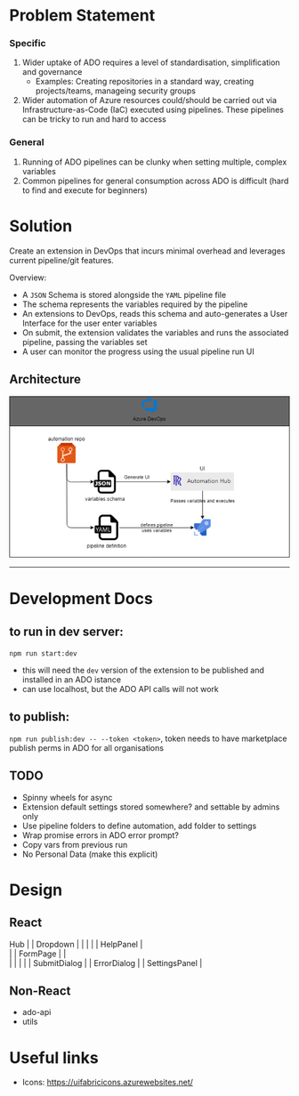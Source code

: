 # Problem Statement

### Specific 

1. Wider uptake of ADO requires a level of standardisation, simplification and governance 
   - Examples: Creating repositories in a standard way, creating projects/teams, manageing security groups
1. Wider automation of Azure resources could/should be carried out via Infrastructure-as-Code (IaC) executed using pipelines. These pipelines can be tricky to run and hard to access 

### General

1. Running of ADO pipelines can be clunky when setting multiple, complex variables 
1. Common pipelines for general consumption across ADO is difficult (hard to find and execute for beginners)

# Solution 

Create an extension in DevOps that incurs minimal overhead and leverages current pipeline/git features. 

Overview:

- A `JSON` Schema is stored alongside the `YAML` pipeline file
- The schema represents the variables required by the pipeline
- An extensions to DevOps, reads this schema and auto-generates a User Interface for the user enter variables 
- On submit, the extension validates the variables and runs the associated pipeline, passing the variables set 
- A user can monitor the progress using the usual pipeline run UI


## Architecture

![Azure DevOps Architecture](arch.png)





--- 

# Development Docs 

## to run in dev server:

`npm run start:dev` 

- this will need the `dev` version of the extension to be published and installed in an ADO istance
- can use localhost, but the ADO API calls will not work

## to publish:

`npm run publish:dev -- --token <token>`, token needs to have marketplace publish perms in ADO for all organisations 

## TODO


- Spinny wheels for async
- Extension default settings stored somewhere? and settable by admins only
- Use pipeline folders to define automation, add folder to settings 
- Wrap promise errors in ADO error prompt? 
- Copy vars from previous run 
- No Personal Data (make this explicit)



# Design 

## React

Hub
|  | Dropdown |       |
|  |  |   HelpPanel   |   
|  | FormPage |       |   
|                     |
|                     |
| SubmitDialog        |
| ErrorDialog         |
| SettingsPanel       |


## Non-React

- ado-api
- utils 

# Useful links

- Icons: https://uifabricicons.azurewebsites.net/ 
